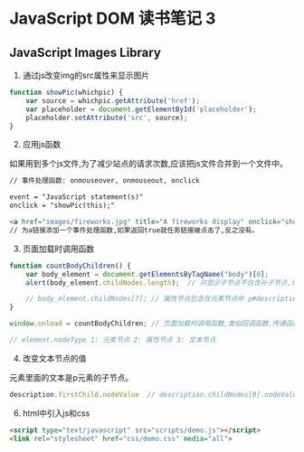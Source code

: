 JavaScript DOM 读书笔记 3
========================

## JavaScript Images Library

1. 通过js改变img的src属性来显示图片

```javascript
function showPic(whichpic) {
    var source = whichpic.getAttribute('href');
    var placeholder = document.getElementById('placeholder');
    placeholder.setAttribute('src', source);
}
```

2. 应用js函数

如果用到多个js文件,为了减少站点的请求次数,应该把js文件合并到一个文件中。

```html
// 事件处理函数: onmouseover, onmouseout, onclick

event = "JavaScript statement(s)"
onclick = "showPic(this);"

<a href="images/fireworks.jpg" title="A fireworks display" onclick="showPic(this); return false;">
// 为a链接添加一个事件处理函数,如果返回true就任务链接被点击了,反之没有。
```

3. 页面加载时调用函数
```javascript
function countBodyChildren() {
	var body_element = document.getElementsByTagName("body")[0];
	alert(body_element.childNodes.length);  // 只显示子节点不包含孙子节点,但包含(元素节点,属性节点,文本节点),两个元素节点中间包含换行的文本节点也会被统计

    // body_element.childNodes[7]; // 属性节点包含在元素节点中 p#description.classp1.classp2
}

window.onload = countBodyChildren; // 页面加载时调用函数,类似回调函数,传递函数对象即可

// element.nodeType 1: 元素节点 2: 属性节点 3: 文本节点
```

4. 改变文本节点的值

<p>元素里面的文本是p元素的子节点。

```javascript
description.firstChild.nodeValue  // description.childNodes[0].nodeValue
```

6. html中引入js和css

```html
<script type="text/javascript" src="scripts/demo.js"></script>
<link rel="stylesheet" href="css/demo.css" media="all">
```